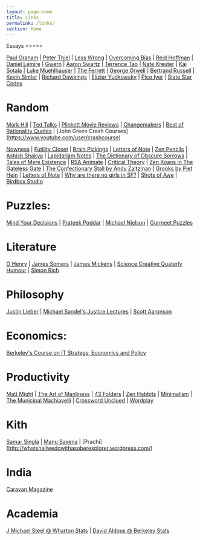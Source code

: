 ```yaml
---
layout: page-home
title: Links
permalink: /links/
section: Home
---
```


<div class="section" markdown="1">
Essays
=====

[Paul Graham](http://www.paulgraham.com/articles.html)
| [Peter Thiel](http://blakemasters.com/peter-thiels-cs183-startup)
| [Less Wrong](http://wiki.lesswrong.com/wiki/Sequences)
| [Overcoming Bias](http://www.overcomingbias.com/archives)
| [Reid Hoffman](http://reidhoffman.org/essays/)
| [Daniel Lemire](http://lemire.me/blog/)
| [Gwern](http://www.gwern.net/)
| [Aaron Swartz](http://www.aaronsw.com/weblog/)
| [Terrence Tao](http://terrytao.wordpress.com/career-advice/)
| [Nate Kreuter](http://www.natekreuter.net/)
| [Kaj Sotala](http://kajsotala.fi/)
| [Luke Muehlhauser](http://lukeprog.com/writings.html)
| [The Ferrett](http://theferrett.livejournal.com/)
| [George Orwell](http://orwell.ru/library/essays/index_en)
| [Bertrand Russell](http://www.users.drew.edu/~jlenz/brtexts.html)
| [Kevin Simler](http://www.meltingasphalt.com/)
| [Richard Dawkings](http://old.richarddawkins.net/archive/originals/latest)
| [Elizier Yudkowsky](http://yudkowsky.net/)
| [Pico Iyer](http://picoiyerjourneys.com/index.php/theinnerworld/)
| [Slate Star Codex](http://slatestarcodex.com/about/)

Random
=====
[Mark Hill](http://www.mehill.org/)
| [Ted Talks](https://spreadsheets.google.com/spreadsheet/lv?key=tWri7T3f4Ex6-uVU8i9-FFQ&type=view&gid=0&f=true&sortcolid=10&sortasc=false&rowsperpage=250&pli=1)
| [Plinkett Movie Reviews](http://redlettermedia.com/plinkett/star-wars/star-wars-episode-ii-attack-of-the-clones/)
| [Changemakers](http://www.changemakers.com/)
| [Best of Rationality Quotes](http://people.mokk.bme.hu/~daniel/rationality_quotes_2013/rq.html)
| [John Green Crash Courses] (https://www.youtube.com/user/crashcourse)

[Nowness](http://www.nowness.com/)
| [Futility Closet](http://www.futilitycloset.com/)
| [Brain Pickings](http://www.brainpickings.org/)
| [Letters of Note](http://www.lettersofnote.com/)
| [Zen Pencils](http://zenpencils.com/)
| [Ashish Shakya](http://stupidusmaximus.wordpress.com/)
| [Lapidariam Notes](http://aminotes.tumblr.com/)
| [The Dictionary of Obscure Sorrows](http://www.dictionaryofobscuresorrows.com/)
| [Tales of Mere Existence](https://www.youtube.com/show/talesofmereexistence)
| [RSA Animate](http://www.thersa.org/events/rsaanimate)
| [Critical Theory](http://www.critical-theory.com/)
| [Zen Koans in The Gateless Gate](http://www.ibiblio.org/zen/cgi-bin/koan-index.pl)
| [The Confectionary Stall by Andy Zaltzman](http://www.espncricinfo.com/blogs/content/story/blogs?genre=457)
| [Grooks by Piet Hein](http://www.archimedes-lab.org/grooks.html)
| [Letters of Note](http://www.lettersofnote.com/)
| [Why are there no girls in SF?](http://whytherearenogirls.blogspot.in/)
| [Shots of Awe](http://thisisjasonsilva.com/)
| [Birdbox Studio](http://birdboxstudio.com/)

Puzzles:
=====

[Mind Your Decisions](http://mindyourdecisions.com/blog/)
| [Prateek Poddar](http://www.cseblog.com/)
| [Michael Nielson](http://michaelnielsen.org/blog/writing/)
| [Gurmeet Puzzles](http://gurmeet.net/puzzles/)

Literature
=====

[O Henry](http://www.literaturecollection.com/a/o_henry/)
| [James Somers](http://jsomers.net/#feeds)
| [James Mickens](http://blogs.msdn.com/b/oldnewthing/archive/2013/12/24/10484402.aspx)
| [Science Creative Quaterly Humour](http://www.scq.ubc.ca/humour/)
| [Simon Rich](http://www.newyorker.com/contributors/simon-rich)



Philosophy
=====

[Justin Lieber](http://mailer.fsu.edu/~jleiber/Justin%20Leiber's%20Home%20Page.htm)
| [Michael Sandel's Justice Lectures](http://www.justiceharvard.org/watch/)
| [Scott Aaronson](http://www.scottaaronson.com/blog/)

Economics:
=====
[Berkeley's Course on IT Strategy, Economics and Policy](http://courses.ischool.berkeley.edu/i290-itesap/f11/Readings.html)

Productivity
=====

[Matt Might](http://matt.might.net/articles/)
| [The Art of Manliness](http://www.artofmanliness.com/2011/11/13/masculine-voice/) 
| [43 Folders](http://www.43folders.com/howto) 
| [Zen Habbits](http://zenhabits.net/archives/)
| [Minimalism](http://mnmlist.com/)
| [The Municipal Machiavelli](http://ianchadwick.com/machiavelli/chapters-1-7/chapter-1-home-town-kingdoms/)
| [Crossword Unclued](http://www.crosswordunclued.com/2008/08/tackling-cryptic-crosswords-7-step_11.html)
| [Wordplay](http://www.fun-with-words.com/index.html)

Kith
=====

[Samar Singla](http://samarsingla.com/)
| [Manu Saxena](http://manusaxena.blogspot.in/)
| [Prachi] (http://whatshallwedowithasoberexplorer.wordpress.com/)

India
=====

[Caravan Magazine](http://www.caravanmagazine.in/reporting-and-essays/essay)

Academia
=====

[J Michael Steel @ Wharton Stats](http://www-stat.wharton.upenn.edu/~steele/Rants.htm)
| [David Aldous @ Berkeley Stats](http://www.stat.berkeley.edu/~aldous/)










